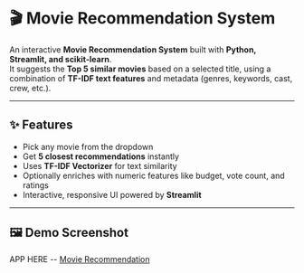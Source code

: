 # 🎬 Movie Recommendation System

An interactive **Movie Recommendation System** built with **Python, Streamlit, and scikit-learn**.  
It suggests the **Top 5 similar movies** based on a selected title, using a combination of **TF-IDF text features** and metadata (genres, keywords, cast, crew, etc.).

---

## ✨ Features
- Pick any movie from the dropdown
- Get **5 closest recommendations** instantly
- Uses **TF-IDF Vectorizer** for text similarity
- Optionally enriches with numeric features like budget, vote count, and ratings
- Interactive, responsive UI powered by **Streamlit**

---

## 🖼️ Demo Screenshot
APP HERE -- [Movie Recommendation](https://movierecommendation29.streamlit.app/)

